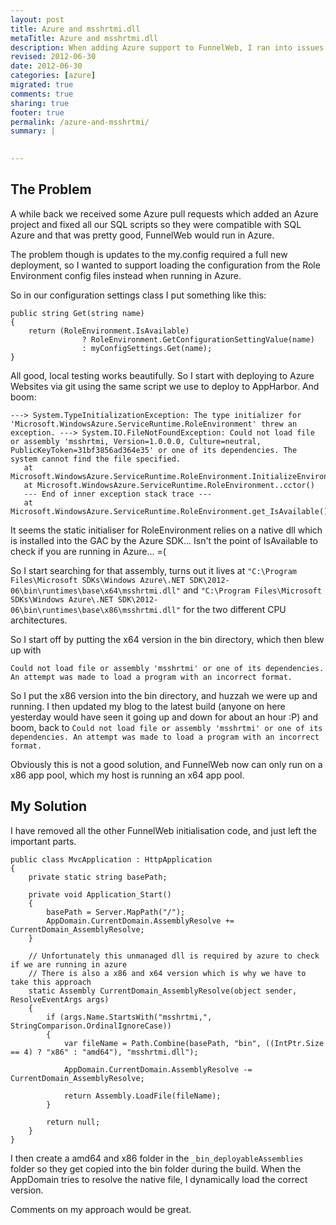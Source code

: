 ```yaml
---
layout: post
title: Azure and msshrtmi.dll
metaTitle: Azure and msshrtmi.dll
description: When adding Azure support to FunnelWeb, I ran into issues with Azure and msshrtmi.dll. Here is my solutions
revised: 2012-06-30
date: 2012-06-30
categories: [azure]
migrated: true
comments: true
sharing: true
footer: true
permalink: /azure-and-msshrtmi/
summary: | 
  

---
```

## The Problem
A while back we received some Azure pull requests which added an Azure project and fixed all our SQL scripts so they were compatible with SQL Azure and that was pretty good, FunnelWeb would run in Azure.

The problem though is updates to the my.config required a full new deployment, so I wanted to support loading the configuration from the Role Environment config files instead when running in Azure.

So in our configuration settings class I put something like this:

    public string Get(string name)
    {
        return (RoleEnvironment.IsAvailable)
                    ? RoleEnvironment.GetConfigurationSettingValue(name)
                    : myConfigSettings.Get(name);
    }

All good, local testing works beautifully. So I start with deploying to Azure Websites via git using the same script we use to deploy to AppHarbor. And boom:

    ---> System.TypeInitializationException: The type initializer for 'Microsoft.WindowsAzure.ServiceRuntime.RoleEnvironment' threw an exception. ---> System.IO.FileNotFoundException: Could not load file or assembly 'msshrtmi, Version=1.0.0.0, Culture=neutral, PublicKeyToken=31bf3856ad364e35' or one of its dependencies. The system cannot find the file specified.
       at Microsoft.WindowsAzure.ServiceRuntime.RoleEnvironment.InitializeEnvironment()
       at Microsoft.WindowsAzure.ServiceRuntime.RoleEnvironment..cctor()
       --- End of inner exception stack trace ---
       at Microsoft.WindowsAzure.ServiceRuntime.RoleEnvironment.get_IsAvailable()

It seems the static initialiser for RoleEnvironment relies on a native dll which is installed into the GAC by the Azure SDK... Isn't the point of IsAvailable to check if you are running in Azure... =(

So I start searching for that assembly, turns out it lives at `"C:\Program Files\Microsoft SDKs\Windows Azure\.NET SDK\2012-06\bin\runtimes\base\x64\msshrtmi.dll"` and `"C:\Program Files\Microsoft SDKs\Windows Azure\.NET SDK\2012-06\bin\runtimes\base\x86\msshrtmi.dll"` for the two different CPU architectures.

So I start off by putting the x64 version in the bin directory, which then blew up with

    Could not load file or assembly 'msshrtmi' or one of its dependencies. An attempt was made to load a program with an incorrect format.

So I put the x86 version into the bin directory, and huzzah we were up and running. I then updated my blog to the latest build (anyone on here yesterday would have seen it going up and down for about an hour :P) and boom, back to `Could not load file or assembly 'msshrtmi' or one of its dependencies. An attempt was made to load a program with an incorrect format.`

Obviously this is not a good solution, and FunnelWeb now can only run on a x86 app pool, which my host is running an x64 app pool.

## My Solution
I have removed all the other FunnelWeb initialisation code, and just left the important parts.

    public class MvcApplication : HttpApplication
    {
        private static string basePath;

        private void Application_Start()
        {
            basePath = Server.MapPath("/");
            AppDomain.CurrentDomain.AssemblyResolve += CurrentDomain_AssemblyResolve;
        }

        // Unfortunately this unmanaged dll is required by azure to check if we are running in azure
        // There is also a x86 and x64 version which is why we have to take this approach
        static Assembly CurrentDomain_AssemblyResolve(object sender, ResolveEventArgs args)
        {
            if (args.Name.StartsWith("msshrtmi,", StringComparison.OrdinalIgnoreCase))
            {
                var fileName = Path.Combine(basePath, "bin", ((IntPtr.Size == 4) ? "x86" : "amd64"), "msshrtmi.dll");

                AppDomain.CurrentDomain.AssemblyResolve -= CurrentDomain_AssemblyResolve;

                return Assembly.LoadFile(fileName);
            }

            return null;
        }
    }

I then create a amd64 and x86 folder in the `_bin_deployableAssemblies` folder so they get copied into the bin folder during the build.
When the AppDomain tries to resolve the native file, I dynamically load the correct version.

Comments on my approach would be great.